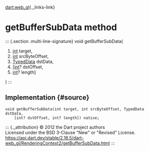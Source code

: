 [dart:web\_gl](../../dart-web_gl/dart-web_gl-library){._links-link}

getBufferSubData method
=======================

::: {.section .multi-line-signature}
void getBufferSubData(

1.  [int](../../dart-core/int-class) target,
2.  [int](../../dart-core/int-class) srcByteOffset,
3.  [TypedData](../../dart-typed_data/typeddata-class) dstData,
4.  \[[int](../../dart-core/int-class)? dstOffset,
5.  [int](../../dart-core/int-class)? length\]

)
:::

Implementation {#source}
--------------

``` {.language-dart data-language="dart"}
void getBufferSubData(int target, int srcByteOffset, TypedData dstData,
    [int? dstOffset, int? length]) native;
```

::: {._attribution}
© 2012 the Dart project authors\
Licensed under the BSD 3-Clause \"New\" or \"Revised\" License.\
<https://api.dart.dev/stable/2.18.5/dart-web_gl/RenderingContext2/getBufferSubData.html>
:::
